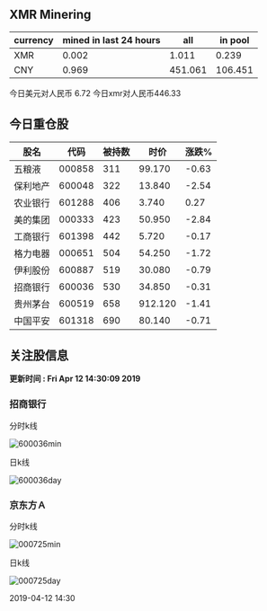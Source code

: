 ## XMR Minering

|currency|mined in last 24 hours|all|in pool|
|---|---|---|---|
|XMR|0.002|1.011|0.239|
|CNY|0.969|451.061|106.451|

今日美元对人民币 6.72	今日xmr对人民币446.33


## 今日重仓股 

|股名|代码|被持数|时价|涨跌%|
|---|---|---|---|---|
|五粮液|000858|311|99.170|-0.63|
|保利地产|600048|322|13.840|-2.54|
|农业银行|601288|406|3.740|0.27|
|美的集团|000333|423|50.950|-2.84|
|工商银行|601398|442|5.720|-0.17|
|格力电器|000651|504|54.250|-1.72|
|伊利股份|600887|519|30.080|-0.79|
|招商银行|600036|530|34.850|-0.31|
|贵州茅台|600519|658|912.120|-1.41|
|中国平安|601318|690|80.140|-0.71|

## 关注股信息
**更新时间 : Fri Apr 12 14:30:09 2019**
### 招商银行 
分时k线

![600036min](http://image.sinajs.cn/newchart/min/n/sh600036.gif)

日k线

![600036day](http://image.sinajs.cn/newchart/daily/n/sh600036.gif)

### 京东方Ａ 
分时k线

![000725min](http://image.sinajs.cn/newchart/min/n/sz000725.gif)

日k线

![000725day](http://image.sinajs.cn/newchart/daily/n/sz000725.gif)

2019-04-12 14:30